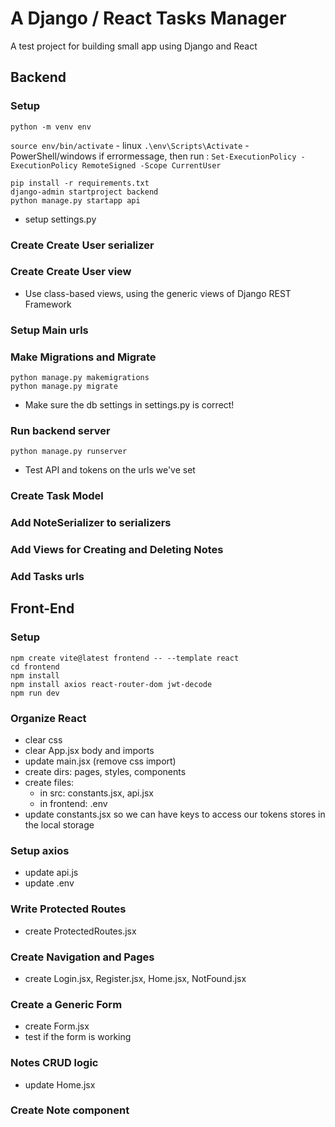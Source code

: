 # A Django / React Tasks Manager
A test project for building small app using Django and React
## Backend
### Setup
`python -m venv env` 

`source env/bin/activate`  - linux
`.\env\Scripts\Activate` - PowerShell/windows
if errormessage, then run :
`Set-ExecutionPolicy -ExecutionPolicy RemoteSigned -Scope CurrentUser`

`pip install -r requirements.txt`  
`django-admin startproject backend`  
`python manage.py startapp api`  
- setup settings.py
### Create Create User serializer
### Create Create User view
- Use class-based views, using the generic views of Django REST Framework
### Setup Main urls
### Make Migrations and Migrate
`python manage.py makemigrations`  
`python manage.py migrate`  
- Make sure the db settings in settings.py is correct!
### Run backend server
`python manage.py runserver`
- Test API and tokens on the urls we've set
### Create Task Model
### Add NoteSerializer to serializers
### Add Views for Creating and Deleting Notes
### Add Tasks urls

## Front-End
### Setup
`npm create vite@latest frontend -- --template react`  
`cd frontend`  
`npm install`  
`npm install axios react-router-dom jwt-decode`  
`npm run dev`  

### Organize React
- clear css
- clear App.jsx body and imports
- update main.jsx (remove css import)
- create dirs: pages, styles, components
- create files: 
    - in src: constants.jsx, api.jsx
    - in frontend: .env
- update constants.jsx so we can have keys to access our tokens stores in the local storage
### Setup axios
- update api.js
- update .env
### Write Protected Routes
- create ProtectedRoutes.jsx
### Create Navigation and Pages
- create Login.jsx, Register.jsx, Home.jsx, NotFound.jsx
### Create a Generic Form
- create Form.jsx
- test if the form is working
### Notes CRUD logic
- update Home.jsx
### Create Note component

